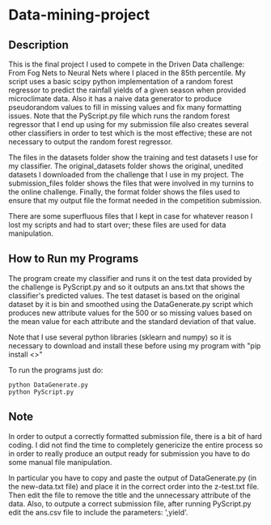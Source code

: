 # Data-mining-project

## Description
This is the final project I used to compete in the Driven Data challenge: From Fog Nets to Neural Nets where I placed in the 85th percentile. My script uses a basic scipy python
implementation of a random forest regressor to predict the rainfall yields of a given season when provided microclimate data. Also it has a naive data generator to produce 
pseudorandom values to fill in missing values and fix many formatting issues. Note that the PyScript.py file which runs the random forest regressor that I end up using for
my submission file also creates several other classifiers in order to test which is the most effective; these are not necessary to output the random forest regressor.

The files in the datasets folder show the training and test datasets I use for my classifier. The original_datasets folder shows the original, unedited datasets I downloaded 
from the challenge that I use in my project. The submission_files folder shows the files that were involved in my turnins to the online challenge. Finally, the format folder 
shows the files used to ensure that my output file the format needed in the competition submission. 

There are some superfluous files that I kept in case for whatever reason I lost my scripts and had to start over; these files are used for data manipulation.

## How to Run my Programs
The program create my classifier and runs it on the test data provided by the challenge is PyScript.py and so it outputs an ans.txt that shows the classifier's predicted values. The test dataset is based on the original dataset by it is bin and smoothed using the DataGenerate.py script which produces new attribute values for the 500 or so missing values based on the mean value for each attribute and the standard deviation of that value.

Note that I use several python libraries (sklearn and numpy) so it is necessary to download and install these before using my program with "pip install <>"

To run the programs just do:

    python DataGenerate.py
    python PyScript.py


## Note
In order to output a correctly formatted submission file, there is a bit of hard coding. I did not find the time to completely genericize the entire process so in order to 
really produce an output ready for submission you have to do some manual file manipulation.

In particular you have to copy and paste the output of DataGenerate.py (in the new-data.txt file) and place it in the correct order into the z-test.txt file. Then edit the file
to remove the title and the unnecessary attribute of the data. Also, to outpute a correct submission file, after running PyScript.py edit the ans.csv file to include the
parameters: ',yield'. 
